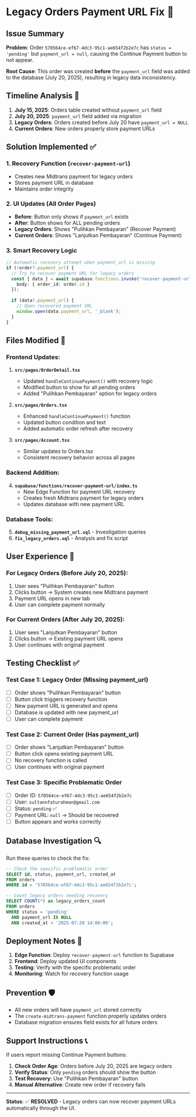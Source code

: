 # Legacy Orders Payment URL Fix 🔧

## Issue Summary
**Problem**: Order `570564ce-ef67-4dc3-95c1-ae654f2b2e7c` has `status = 'pending'` but `payment_url = null`, causing the Continue Payment button to not appear.

**Root Cause**: This order was created **before** the `payment_url` field was added to the database (July 20, 2025), resulting in legacy data inconsistency.

## Timeline Analysis 📅

1. **July 15, 2025**: Orders table created without `payment_url` field
2. **July 20, 2025**: `payment_url` field added via migration
3. **Legacy Orders**: Orders created before July 20 have `payment_url = NULL`
4. **Current Orders**: New orders properly store payment URLs

## Solution Implemented ✅

### 1. **Recovery Function** (`recover-payment-url`)
- Creates new Midtrans payment for legacy orders
- Stores payment URL in database
- Maintains order integrity

### 2. **UI Updates** (All Order Pages)
- **Before**: Button only shows if `payment_url` exists
- **After**: Button shows for ALL pending orders
- **Legacy Orders**: Shows "Pulihkan Pembayaran" (Recover Payment)
- **Current Orders**: Shows "Lanjutkan Pembayaran" (Continue Payment)

### 3. **Smart Recovery Logic**
```typescript
// Automatic recovery attempt when payment_url is missing
if (!order?.payment_url) {
  // Try to recover payment URL for legacy orders
  const { data } = await supabase.functions.invoke('recover-payment-url', {
    body: { order_id: order.id }
  });
  
  if (data?.payment_url) {
    // Open recovered payment URL
    window.open(data.payment_url, '_blank');
  }
}
```

## Files Modified 📝

### Frontend Updates:
1. **`src/pages/OrderDetail.tsx`**
   - Updated `handleContinuePayment()` with recovery logic
   - Modified button to show for all pending orders
   - Added "Pulihkan Pembayaran" option for legacy orders

2. **`src/pages/Orders.tsx`**
   - Enhanced `handleContinuePayment()` function
   - Updated button condition and text
   - Added automatic order refresh after recovery

3. **`src/pages/Account.tsx`**
   - Similar updates to Orders.tsx
   - Consistent recovery behavior across all pages

### Backend Addition:
4. **`supabase/functions/recover-payment-url/index.ts`**
   - New Edge Function for payment URL recovery
   - Creates fresh Midtrans payment for legacy orders
   - Updates database with new payment URL

### Database Tools:
5. **`debug_missing_payment_url.sql`** - Investigation queries
6. **`fix_legacy_orders.sql`** - Analysis and fix script

## User Experience 🎯

### For Legacy Orders (Before July 20, 2025):
1. User sees "Pulihkan Pembayaran" button
2. Clicks button → System creates new Midtrans payment
3. Payment URL opens in new tab
4. User can complete payment normally

### For Current Orders (After July 20, 2025):
1. User sees "Lanjutkan Pembayaran" button
2. Clicks button → Existing payment URL opens
3. User continues with original payment

## Testing Checklist ✅

### Test Case 1: Legacy Order (Missing payment_url)
- [ ] Order shows "Pulihkan Pembayaran" button
- [ ] Button click triggers recovery function
- [ ] New payment URL is generated and opens
- [ ] Database is updated with new payment_url
- [ ] User can complete payment

### Test Case 2: Current Order (Has payment_url)
- [ ] Order shows "Lanjutkan Pembayaran" button
- [ ] Button click opens existing payment URL
- [ ] No recovery function is called
- [ ] User continues with original payment

### Test Case 3: Specific Problematic Order
- [ ] Order ID: `570564ce-ef67-4dc3-95c1-ae654f2b2e7c`
- [ ] User: `sultannfaturahman@gmail.com`
- [ ] Status: `pending` ✅
- [ ] Payment URL: `null` → Should be recovered
- [ ] Button appears and works correctly

## Database Investigation 🔍

Run these queries to check the fix:

```sql
-- Check the specific problematic order
SELECT id, status, payment_url, created_at 
FROM orders 
WHERE id = '570564ce-ef67-4dc3-95c1-ae654f2b2e7c';

-- Count legacy orders needing recovery
SELECT COUNT(*) as legacy_orders_count
FROM orders 
WHERE status = 'pending' 
  AND payment_url IS NULL 
  AND created_at < '2025-07-20 14:00:00';
```

## Deployment Notes 🚀

1. **Edge Function**: Deploy `recover-payment-url` function to Supabase
2. **Frontend**: Deploy updated UI components
3. **Testing**: Verify with the specific problematic order
4. **Monitoring**: Watch for recovery function usage

## Prevention 🛡️

- All new orders will have `payment_url` stored correctly
- The `create-midtrans-payment` function properly updates orders
- Database migration ensures field exists for all future orders

## Support Instructions 📞

If users report missing Continue Payment buttons:

1. **Check Order Age**: Orders before July 20, 2025 are legacy orders
2. **Verify Status**: Only `pending` orders should show the button
3. **Test Recovery**: Use "Pulihkan Pembayaran" button
4. **Manual Alternative**: Create new order if recovery fails

---

**Status**: ✅ **RESOLVED** - Legacy orders can now recover payment URLs automatically through the UI.
